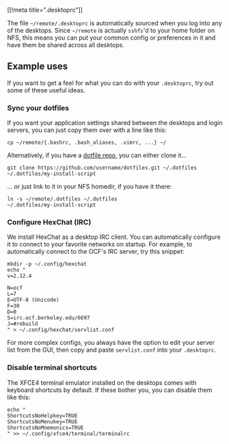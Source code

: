 [[!meta title=".desktoprc"]]

The file `~/remote/.desktoprc` is automatically sourced when you log into any
of the desktops. Since `~/remote` is actually `sshfs`'d to your home folder on
NFS, this means you can put your common config or preferences in it and have
them be shared across all desktops.

## Example uses

If you want to get a feel for what you can do with your `.desktoprc`, try out
some of these useful ideas.

### Sync your dotfiles

If you want your application settings shared between the desktops and login
servers, you can just copy them over with a line like this:

    cp ~/remote/{.bashrc, .bash_aliases, .vimrc, ...} ~/

Alternatively, if you have a [dotfile repo](https://dotfiles.github.io/), you
can either clone it...

    git clone https://github.com/username/dotfiles.git ~/.dotfiles
    ~/.dotfiles/my-install-script

... or just link to it in your NFS homedir, if you have it there:

    ln -s ~/remote/.dotfiles ~/.dotfiles
    ~/.dotfiles/my-install-script

### Configure HexChat (IRC)

We install HexChat as a desktop IRC client. You can automatically configure it
to connect to your favorite networks on startup. For example, to automatically
connect to the OCF's IRC server, try this snippet:

    mkdir -p ~/.config/hexchat
    echo "
    v=2.12.4

    N=ocf
    L=7
    E=UTF-8 (Unicode)
    F=30
    D=0
    S=irc.ocf.berkeley.edu/6697
    J=#rebuild
    " > ~/.config/hexchat/servlist.conf

For more complex configs, you always have the option to edit your server list
from the GUI, then copy and paste `servlist.conf` into your `.desktoprc`.

### Disable terminal shortcuts

The XFCE4 terminal emulator installed on the desktops comes with keyboard
shortcuts by default. If these bother you, you can disable them like this:

    echo "
    ShortcutsNoHelpkey=TRUE
    ShortcutsNoMenukey=TRUE
    ShortcutsNoMnemonics=TRUE
    " >> ~/.config/xfce4/terminal/terminalrc
